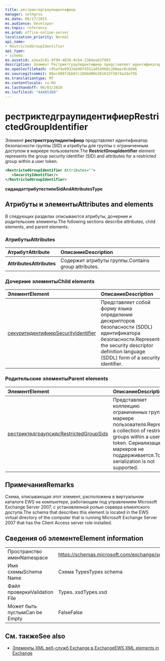 ```yaml
---
title: рестриктедграупидентифиер
manager: sethgros
ms.date: 09/17/2015
ms.audience: Developer
ms.topic: reference
ms.prod: office-online-server
localization_priority: Normal
api_name:
- RestrictedGroupIdentifier
api_type:
- schema
ms.assetid: a3ea3c81-9f99-4836-8cb4-2384ea63f093
description: Элемент Рестриктграупидентифиер представляет идентификатор безопасности группы (SID) и атрибуты для группы с ограниченным доступом в маркере пользователя.
ms.openlocfilehash: c95af4e09324e96f4551a05490dc200aec0cbd46
ms.sourcegitcommit: 88ec988f2bb67c1866d06b361615f3674a24e795
ms.translationtype: MT
ms.contentlocale: ru-RU
ms.lasthandoff: 06/03/2020
ms.locfileid: "44465368"
---
```

# <a name="restrictedgroupidentifier"></a><span data-ttu-id="56f0f-103">рестриктедграупидентифиер</span><span class="sxs-lookup"><span data-stu-id="56f0f-103">RestrictedGroupIdentifier</span></span>

<span data-ttu-id="56f0f-104">Элемент **рестриктграупидентифиер** представляет идентификатор безопасности группы (SID) и атрибуты для группы с ограниченным доступом в маркере пользователя.</span><span class="sxs-lookup"><span data-stu-id="56f0f-104">The **RestrictGroupIdentifier** element represents the group security identifier (SID) and attributes for a restricted group within a user token.</span></span> 
  
```xml
<RestrictedGroupIdentifier Attributes="">
   <SecurityIdentifier/>
</RestrictedGroupIdentifier>
```

 <span data-ttu-id="56f0f-105">**сидандаттрибутестипе**</span><span class="sxs-lookup"><span data-stu-id="56f0f-105">**SidAndAttributesType**</span></span>
## <a name="attributes-and-elements"></a><span data-ttu-id="56f0f-106">Атрибуты и элементы</span><span class="sxs-lookup"><span data-stu-id="56f0f-106">Attributes and elements</span></span>

<span data-ttu-id="56f0f-107">В следующих разделах описываются атрибуты, дочерние и родительские элементы.</span><span class="sxs-lookup"><span data-stu-id="56f0f-107">The following sections describe attributes, child elements, and parent elements.</span></span>
  
### <a name="attributes"></a><span data-ttu-id="56f0f-108">Атрибуты</span><span class="sxs-lookup"><span data-stu-id="56f0f-108">Attributes</span></span>

|<span data-ttu-id="56f0f-109">**Атрибут**</span><span class="sxs-lookup"><span data-stu-id="56f0f-109">**Attribute**</span></span>|<span data-ttu-id="56f0f-110">**Описание**</span><span class="sxs-lookup"><span data-stu-id="56f0f-110">**Description**</span></span>|
|:-----|:-----|
|<span data-ttu-id="56f0f-111">**Attributes**</span><span class="sxs-lookup"><span data-stu-id="56f0f-111">**Attributes**</span></span> <br/> |<span data-ttu-id="56f0f-112">Содержит атрибуты группы.</span><span class="sxs-lookup"><span data-stu-id="56f0f-112">Contains group attributes.</span></span>  <br/> |
   
### <a name="child-elements"></a><span data-ttu-id="56f0f-113">Дочерние элементы</span><span class="sxs-lookup"><span data-stu-id="56f0f-113">Child elements</span></span>

|<span data-ttu-id="56f0f-114">**Элемент**</span><span class="sxs-lookup"><span data-stu-id="56f0f-114">**Element**</span></span>|<span data-ttu-id="56f0f-115">**Описание**</span><span class="sxs-lookup"><span data-stu-id="56f0f-115">**Description**</span></span>|
|:-----|:-----|
|[<span data-ttu-id="56f0f-116">секуритидентифиер</span><span class="sxs-lookup"><span data-stu-id="56f0f-116">SecurityIdentifier</span></span>](securityidentifier.md) <br/> |<span data-ttu-id="56f0f-117">Представляет собой форму языка определения дескрипторов безопасности (SDDL) идентификатора безопасности.</span><span class="sxs-lookup"><span data-stu-id="56f0f-117">Represents the security descriptor definition language (SDDL) form of a security identifier.</span></span>  <br/> |
   
### <a name="parent-elements"></a><span data-ttu-id="56f0f-118">Родительские элементы</span><span class="sxs-lookup"><span data-stu-id="56f0f-118">Parent elements</span></span>

|<span data-ttu-id="56f0f-119">**Элемент**</span><span class="sxs-lookup"><span data-stu-id="56f0f-119">**Element**</span></span>|<span data-ttu-id="56f0f-120">**Описание**</span><span class="sxs-lookup"><span data-stu-id="56f0f-120">**Description**</span></span>|
|:-----|:-----|
|[<span data-ttu-id="56f0f-121">рестриктедграупсидс</span><span class="sxs-lookup"><span data-stu-id="56f0f-121">RestrictedGroupSids</span></span>](restrictedgroupsids.md) <br/> |<span data-ttu-id="56f0f-122">Представляет коллекцию ограниченных групп в маркере пользователя.</span><span class="sxs-lookup"><span data-stu-id="56f0f-122">Represents a collection of restricted groups within a user token.</span></span> <span data-ttu-id="56f0f-123">Сериализация маркеров не поддерживается.</span><span class="sxs-lookup"><span data-stu-id="56f0f-123">Token serialization is not supported.</span></span>  <br/> |
   
## <a name="remarks"></a><span data-ttu-id="56f0f-124">Примечания</span><span class="sxs-lookup"><span data-stu-id="56f0f-124">Remarks</span></span>

<span data-ttu-id="56f0f-125">Схема, описывающая этот элемент, расположена в виртуальном каталоге EWS на компьютере, работающем под управлением Microsoft Exchange Server 2007, с установленной ролью сервера клиентского доступа.</span><span class="sxs-lookup"><span data-stu-id="56f0f-125">The schema that describes this element is located in the EWS virtual directory of the computer that is running Microsoft Exchange Server 2007 that has the Client Access server role installed.</span></span>
  
## <a name="element-information"></a><span data-ttu-id="56f0f-126">Сведения об элементе</span><span class="sxs-lookup"><span data-stu-id="56f0f-126">Element information</span></span>

|||
|:-----|:-----|
|<span data-ttu-id="56f0f-127">Пространство имен</span><span class="sxs-lookup"><span data-stu-id="56f0f-127">Namespace</span></span>  <br/> |https://schemas.microsoft.com/exchange/services/2006/types  <br/> |
|<span data-ttu-id="56f0f-128">Имя схемы</span><span class="sxs-lookup"><span data-stu-id="56f0f-128">Schema Name</span></span>  <br/> |<span data-ttu-id="56f0f-129">Схема Types</span><span class="sxs-lookup"><span data-stu-id="56f0f-129">Types schema</span></span>  <br/> |
|<span data-ttu-id="56f0f-130">Файл проверки</span><span class="sxs-lookup"><span data-stu-id="56f0f-130">Validation File</span></span>  <br/> |<span data-ttu-id="56f0f-131">Types. xsd</span><span class="sxs-lookup"><span data-stu-id="56f0f-131">Types.xsd</span></span>  <br/> |
|<span data-ttu-id="56f0f-132">Может быть пустым</span><span class="sxs-lookup"><span data-stu-id="56f0f-132">Can be Empty</span></span>  <br/> |<span data-ttu-id="56f0f-133">False</span><span class="sxs-lookup"><span data-stu-id="56f0f-133">False</span></span>  <br/> |
   
## <a name="see-also"></a><span data-ttu-id="56f0f-134">См. также</span><span class="sxs-lookup"><span data-stu-id="56f0f-134">See also</span></span>



- [<span data-ttu-id="56f0f-135">Элементы XML веб-служб Exchange в Exchange</span><span class="sxs-lookup"><span data-stu-id="56f0f-135">EWS XML elements in Exchange</span></span>](ews-xml-elements-in-exchange.md)

